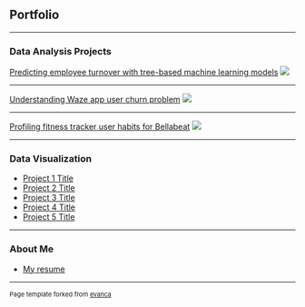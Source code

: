 ## Portfolio

---

### Data Analysis Projects 

[Predicting employee turnover with tree-based machine learning models](/sample_page.md)
<img src="images/dummy_thumbnail.jpg?raw=true"/>

---
[Understanding Waze app user churn problem](/pdf/sample_presentation.pdf)
<img src="images/dummy_thumbnail.jpg?raw=true"/>

---
[Profiling fitness tracker user habits for Bellabeat](http://example.com/)
<img src="images/dummy_thumbnail.jpg?raw=true"/>

---

### Data Visualization

- [Project 1 Title](http://example.com/)
- [Project 2 Title](http://example.com/)
- [Project 3 Title](http://example.com/)
- [Project 4 Title](http://example.com/)
- [Project 5 Title](http://example.com/)

---

### About Me

- [My resume](/resume/resume.pdf)

---
<p style="font-size:11px">Page template forked from <a href="https://github.com/evanca/quick-portfolio">evanca</a></p>
<!-- Remove above link if you don't want to attribute -->

